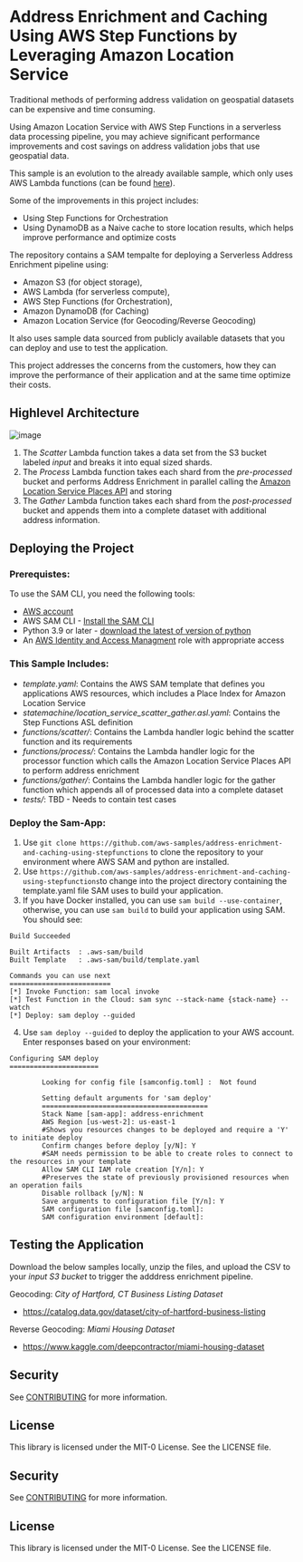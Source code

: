 # Address Enrichment and Caching Using AWS Step Functions by Leveraging Amazon Location Service

Traditional methods of performing address validation on geospatial datasets can be expensive and time consuming. 

Using Amazon Location Service with AWS Step Functions in a serverless data processing pipeline, you may achieve significant performance improvements and cost savings on address validation jobs that use geospatial data. 

This sample is an evolution to the already available sample, which only uses AWS Lambda functions (can be found [here](https://github.com/aws-samples/amazon-location-service-serverless-address-validation)).

Some of the improvements in this project includes:

- Using Step Functions for Orchestration
- Using DynamoDB as a Naive cache to store location results, which helps improve performance and optimize costs

The repository contains a SAM tempalte for deploying a Serverless Address Enrichment pipeline using:
- Amazon S3 (for object storage), 
- AWS Lambda (for serverless compute), 
- AWS Step Functions (for Orchestration), 
- Amazon DynamoDB (for Caching) 
- Amazon Location Service (for Geocoding/Reverse Geocoding)

It also uses sample data sourced from publicly available datasets that you can deploy and use to test the application. 

This project addresses the concerns from the customers, how they can improve the performance of their application and at the same time optimize their costs.



## Highlevel Architecture

![image](https://user-images.githubusercontent.com/20495779/167682555-c7656967-f328-4ae9-970a-28999c0f0771.png)


  1.	The *Scatter* Lambda function takes a data set from the S3 bucket labeled *input* and breaks it into equal sized shards. 
  2.	The *Process* Lambda function takes each shard from the *pre-processed* bucket and performs Address Enrichment in parallel calling the [Amazon Location Service Places API](https://docs.aws.amazon.com/location-places/latest/APIReference/Welcome.html) and storing 
  3.	The *Gather* Lambda function takes each shard from the *post-processed* bucket and appends them into a complete dataset with additional address information.


## Deploying the Project
### Prerequistes:

To use the SAM CLI, you need the following tools:
  - [AWS account](https://aws.amazon.com/free/?trk=ps_a134p000003yBfsAAE&trkCampaign=acq_paid_search_brand&sc_channel=ps&sc_campaign=acquisition_US&sc_publisher=google&sc_category=core&sc_country=US&sc_geo=NAMER&sc_outcome=acq&sc_detail=%2Baws%20%2Baccount&sc_content=Account_bmm&sc_segment=438195700994&sc_medium=ACQ-P%7CPS-GO%7CBrand%7CDesktop%7CSU%7CAWS%7CCore%7CUS%7CEN%7CText&s_kwcid=AL!4422!3!438195700994!b!!g!!%2Baws%20%2Baccount&ef_id=Cj0KCQjwsuP5BRCoARIsAPtX_wEmxImXtbdvL3n4ntAafj32KMc_sXL9Z-o8FyXVQzPk7w__h2FMje0aAhOFEALw_wcB:G:s&s_kwcid=AL!4422!3!438195700994!b!!g!!%2Baws%20%2Baccount&all-free-tier.sort-by=item.additionalFields.SortRank&all-free-tier.sort-order=asc&awsf.Free%20Tier%20Types=*all&awsf.Free%20Tier%20Categories=*all) 
  - AWS SAM CLI - [Install the SAM CLI](https://docs.aws.amazon.com/serverless-application-model/latest/developerguide/serverless-sam-cli-install.html)
  - Python 3.9 or later - [download the latest of version of python](https://www.python.org/downloads/) 
  - An [AWS Identity and Access Managment](https://aws.amazon.com/iam/) role with appropriate access

### This Sample Includes: 
  - *template.yaml*: Contains the AWS SAM template that defines you applications AWS resources, which includes a Place Index for Amazon Location Service
  - *statemachine/location_service_scatter_gather.asl.yaml*: Contains the Step Functions ASL definition
  - *functions/scatter/*: Contains the Lambda handler logic behind the scatter function and its requirements 
  - *functions/process/*: Contains the Lambda handler logic for the processor function which calls the Amazon Location Service Places API to perform address enrichment
  - *functions/gather/*: Contains the Lambda handler logic for the gather function which appends all of processed data into a complete dataset
  - *tests/*: TBD - Needs to contain test cases

### Deploy the Sam-App:
1. Use `git clone https://github.com/aws-samples/address-enrichment-and-caching-using-stepfunctions` to clone the repository to your environment where AWS SAM and python are installed.
2. Use ``https://github.com/aws-samples/address-enrichment-and-caching-using-stepfunctions``to change into the project directory containing the template.yaml file SAM uses to build your application. 
3. If you have Docker installed, you can use ``sam build --use-container``, otherwise, you can use ``sam build`` to build your application using SAM. You should see:

```
Build Succeeded

Built Artifacts  : .aws-sam/build
Built Template   : .aws-sam/build/template.yaml

Commands you can use next
=========================
[*] Invoke Function: sam local invoke
[*] Test Function in the Cloud: sam sync --stack-name {stack-name} --watch
[*] Deploy: sam deploy --guided
```


4. Use `sam deploy --guided` to deploy the application to your AWS account. Enter responses based on your environment:

```
Configuring SAM deploy
======================

        Looking for config file [samconfig.toml] :  Not found

        Setting default arguments for 'sam deploy'
        =========================================
        Stack Name [sam-app]: address-enrichment
        AWS Region [us-west-2]: us-east-1
        #Shows you resources changes to be deployed and require a 'Y' to initiate deploy
        Confirm changes before deploy [y/N]: Y
        #SAM needs permission to be able to create roles to connect to the resources in your template
        Allow SAM CLI IAM role creation [Y/n]: Y
        #Preserves the state of previously provisioned resources when an operation fails
        Disable rollback [y/N]: N
        Save arguments to configuration file [Y/n]: Y
        SAM configuration file [samconfig.toml]: 
        SAM configuration environment [default]: 
```

## Testing the Application

Download the below samples locally, unzip the files, and upload the CSV to your *input S3 bucket* to trigger the adddress enrichment pipeline.

Geocoding: *City of Hartford, CT Business Listing Dataset*
 - https://catalog.data.gov/dataset/city-of-hartford-business-listing
 
Reverse Geocoding: *Miami Housing Dataset*
 - https://www.kaggle.com/deepcontractor/miami-housing-dataset


## Security

See [CONTRIBUTING](CONTRIBUTING.md#security-issue-notifications) for more information.

## License

This library is licensed under the MIT-0 License. See the LICENSE file.


## Security

See [CONTRIBUTING](CONTRIBUTING.md#security-issue-notifications) for more information.

## License

This library is licensed under the MIT-0 License. See the LICENSE file.

